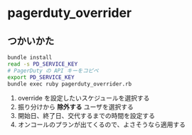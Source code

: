 # pagerduty_overrider

## つかいかた

```bash
bundle install
read -s PD_SERVICE_KEY
# PagerDuty の API キーをコピペ
export PD_SERVICE_KEY
bundle exec ruby pagerduty_overrider.rb
```

1. override を設定したいスケジュールを選択する
2. 振り分けから **除外する** ユーザを選択する
3. 開始日、終了日、交代するまでの時間を設定する
4. オンコールのプランが出てくるので、よさそうなら適用する
